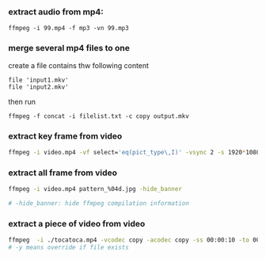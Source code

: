 ### extract audio from mp4:
```
ffmpeg -i 99.mp4 -f mp3 -vn 99.mp3
```

### merge several mp4 files to one

create a file contains thw following content 

```
file 'input1.mkv'
file 'input2.mkv'
```

then run
```
ffmpeg -f concat -i filelist.txt -c copy output.mkv
```


### extract key frame from video
```bash
ffmpeg -i video.mp4 -vf select='eq(pict_type\,I)' -vsync 2 -s 1920*1080 -f image2 core-%02d.jpeg
```


### extract all frame from video
```bash
ffmpeg -i video.mp4 pattern_%04d.jpg -hide_banner

# -hide_banner: hide ffmpeg compilation information
```

### extract a piece of video from video
```bash
ffmpeg  -i ./tocatoca.mp4 -vcodec copy -acodec copy -ss 00:00:10 -to 00:00:15 ./cutout1.mp4 -y
# -y means override if file exists
```